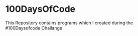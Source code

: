 # 100DaysOfCode
This Repository contains programs which I created during  the #100Daysofcode Challange
